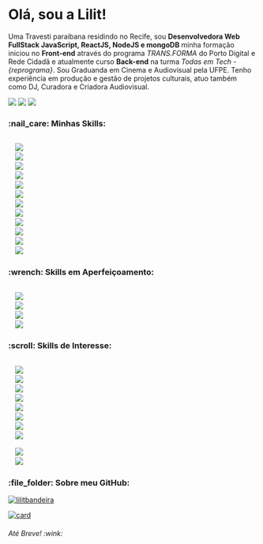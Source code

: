 <h1>Olá, sou a Lilit!</h1>

<p>Uma Travesti paraibana residindo no Recife, sou <b>Desenvolvedora Web FullStack JavaScript, ReactJS, NodeJS e mongoDB</b> minha formação iniciou no <b>Front-end</b> através do programa <i>TRANS.FORMA</i> do Porto Digital e Rede Cidadã e atualmente curso <b>Back-end</b> na turma <i>Todas em Tech - {reprograma}</i>. Sou Graduanda em Cinema e Audiovisual pela UFPE. Tenho experiência em produção e gestão de projetos culturais, atuo também como DJ, Curadora e Criadora Audiovisual.</p>

<a href="mailto:devlilitbandeira@gmail.com"><img src="https://img.shields.io/badge/Gmail-D14836?style=for-the-badge&logo=gmail&logoColor=white"/></a>
<a href="https://www.linkedin.com/in/lilitbandeira"><img src="https://img.shields.io/badge/LinkedIn-0077B5?style=for-the-badge&logo=linkedin&logoColor=white"/></a>
<a href="https://gist.github.com/lilitbandeira"><img src="https://img.shields.io/badge/Follow-100000?style=for-the-badge&logo=github&logoColor=white"/></a>

<h3>:nail_care: Minhas Skills:</h3> 

<code> 
  <img src="https://img.shields.io/badge/Markdown-000000?style=for-the-badge&logo=markdown&logoColor=white"/>
  <img src="https://img.shields.io/badge/HTML5-FF5733?style=for-the-badge&logo=html5&logoColor=white"/> 
  <img src="https://img.shields.io/badge/CSS3-3498DB?style=for-the-badge&logo=css3&logoColor=white"/> 
  <img src="https://img.shields.io/badge/Bootstrap-7D3C98?style=for-the-badge&logo=bootstrap&logoColor=white"/> 
  <img src="https://img.shields.io/badge/JavaScript-F7DF1E?style=for-the-badge&logo=javascript&logoColor=black"/>
  <img src="https://img.shields.io/badge/React-20232A?style=for-the-badge&logo=react&logoColor=61DAFB"/>
  <img src="https://img.shields.io/badge/React_Router-CA4245?style=for-the-badge&logo=react-router&logoColor=white"/>
  <img src="https://img.shields.io/badge/styled--components-DB7093?style=for-the-badge&logo=styled-components&logoColor=white" />
  <img src="https://img.shields.io/badge/Node.js-43853D?style=for-the-badge&logo=node.js&logoColor=white"/>
  <img src="https://img.shields.io/badge/Express.js-404D59?style=for-the-badge" />
  <img src="https://img.shields.io/badge/Microsoft_Excel-217346?style=for-the-badge&logo=microsoft-excel&logoColor=white"/>
  <img src="https://img.shields.io/badge/Microsoft_Azure-0089D6?style=for-the-badge&logo=microsoft-azure&logoColor=white" />
</code>

<h3> :wrench: Skills em Aperfeiçoamento:</h3>

<code>
  <img src="https://img.shields.io/badge/MongoDB-4EA94B?style=for-the-badge&logo=mongodb&logoColor=white" />
  <img src="https://img.shields.io/badge/MySQL-00000F?style=for-the-badge&logo=mysql&logoColor=white" />
  <img src="https://img.shields.io/badge/Sass-CC6699?style=for-the-badge&logo=sass&logoColor=white"/>
  <img src="https://img.shields.io/badge/jQuery-0769AD?style=for-the-badge&logo=jquery&logoColor=white"/>
</code>

<h3> :scroll: Skills de Interesse:</h3>

<code>
  <img src="https://img.shields.io/badge/TypeScript-007ACC?style=for-the-badge&logo=typescript&logoColor=white">
  <img src="https://img.shields.io/badge/Redux-593D88?style=for-the-badge&logo=redux&logoColor=white" />
  <img src="https://img.shields.io/badge/React_Native-20232A?style=for-the-badge&logo=react&logoColor=61DAFB"/>
  <img src="https://img.shields.io/badge/Vue.js-35495E?style=for-the-badge&logo=vue.js&logoColor=4FC08D" />
  <img src="https://img.shields.io/badge/Angular-DD0031?style=for-the-badge&logo=angular&logoColor=white"/>
  <img src="https://img.shields.io/badge/Flutter-02569B?style=for-the-badge&logo=flutter&logoColor=white" />
  <img src="https://img.shields.io/badge/Python-14354C?style=for-the-badge&logo=python&logoColor=white"/>
  <img src="https://img.shields.io/badge/PHP-777BB4?style=for-the-badge&logo=php&logoColor=white"/>
  <img serc="https://img.shields.io/badge/Dart-0175C2?style=for-the-badge&logo=dart&logoColor=white" />
  <img src="https://img.shields.io/badge/Java-ED8B00?style=for-the-badge&logo=java&logoColor=white"/>
  <img src="https://img.shields.io/badge/C%23-239120?style=for-the-badge&logo=c-sharp&logoColor=white"/>
</code>

<h3> :file_folder: Sobre meu GitHub:</h3>

[![lilitbandeira](https://github-readme-stats.vercel.app/api/top-langs/?username=lilitbandeira&hide=html&layout=compact&theme=tokyonight)](https://github.com/lilitbandeira/)

[![card](https://github-readme-stats.vercel.app/api?username=lilitbandeira&theme=tokyonight)](https://github.com/lilitbandeira/)

<h6>Até Breve! :wink:</h6>
